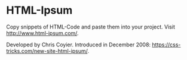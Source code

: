 # HTML-Ipsum

Copy snippets of HTML-Code and paste them into your project.
Visit http://www.html-ipsum.com/.

Developed by Chris Coyier.
Introduced in December 2008: https://css-tricks.com/new-site-html-ipsum/.
